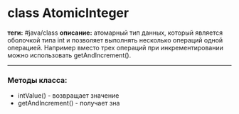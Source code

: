 # class AtomicInteger 
**теги:** #java/class 
**описание:** атомарный тип данных, который является оболочкой типа int и позволяет выполнять несколько операций одной операцией. Например вместо трех операций при инкрементировании можно использовать getAndIncrement().

---
### Методы класса:
- intValue() - возвращает значение
- getAndIncrement() - получает зна
